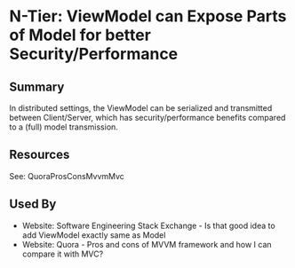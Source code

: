 # N-Tier: ViewModel can Expose Parts of Model for better Security/Performance

## Summary
In distributed settings, the ViewModel can be serialized and transmitted between Client/Server, which has security/performance benefits compared to a (full) model transmission.

## Resources
See: QuoraProsConsMvvmMvc


## Used By
* Website: Software Engineering Stack Exchange - Is that good idea to add ViewModel exactly same as Model
* Website: Quora - Pros and cons of MVVM framework and how I can compare it with MVC?

